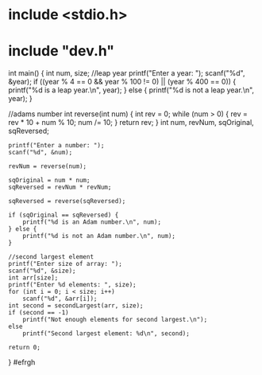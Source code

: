 
# include <stdio.h>
# include "dev.h" 
int main() {
    int num, size;
    //leap year
   printf("Enter a year: ");
   scanf("%d", &year);
   if ((year % 4 == 0 && year % 100 != 0) || (year % 400 == 0)) {
        printf("%d is a leap year.\n", year);
        } else {
            printf("%d is not a leap year.\n", year);
        }

  //adams number
int reverse(int num) {
    int rev = 0;
    while (num > 0) {
        rev = rev * 10 + num % 10;
        num /= 10;
    }
    return rev;
}
    int num, revNum, sqOriginal, sqReversed;

    printf("Enter a number: ");
    scanf("%d", &num);

    revNum = reverse(num);

    sqOriginal = num * num;
    sqReversed = revNum * revNum;

    sqReversed = reverse(sqReversed);

    if (sqOriginal == sqReversed) {
        printf("%d is an Adam number.\n", num);
    } else {
        printf("%d is not an Adam number.\n", num);
    }

    //second largest element
    printf("Enter size of array: ");
    scanf("%d", &size);
    int arr[size];
    printf("Enter %d elements: ", size);
    for (int i = 0; i < size; i++)
        scanf("%d", &arr[i]);
    int second = secondLargest(arr, size);
    if (second == -1)
        printf("Not enough elements for second largest.\n");
    else
        printf("Second largest element: %d\n", second);
    
    return 0;
}
#efrgh
